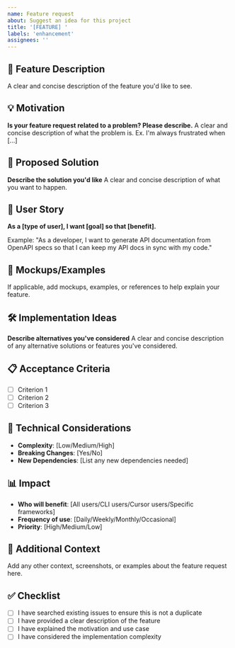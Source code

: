 ```yaml
---
name: Feature request
about: Suggest an idea for this project
title: '[FEATURE] '
labels: 'enhancement'
assignees: ''
---
```


## 🚀 Feature Description

A clear and concise description of the feature you'd like to see.

## 💡 Motivation

**Is your feature request related to a problem? Please describe.**
A clear and concise description of what the problem is. Ex. I'm always frustrated when [...]

## 🎯 Proposed Solution

**Describe the solution you'd like**
A clear and concise description of what you want to happen.

## 🔄 User Story

**As a [type of user], I want [goal] so that [benefit].**

Example: "As a developer, I want to generate API documentation from OpenAPI specs so that I can keep my API docs in sync with my code."

## 🎨 Mockups/Examples

If applicable, add mockups, examples, or references to help explain your feature.

## 🛠️ Implementation Ideas

**Describe alternatives you've considered**
A clear and concise description of any alternative solutions or features you've considered.

## 📋 Acceptance Criteria

- [ ] Criterion 1
- [ ] Criterion 2
- [ ] Criterion 3

## 🔧 Technical Considerations

- **Complexity**: [Low/Medium/High]
- **Breaking Changes**: [Yes/No]
- **New Dependencies**: [List any new dependencies needed]

## 📊 Impact

- **Who will benefit**: [All users/CLI users/Cursor users/Specific frameworks]
- **Frequency of use**: [Daily/Weekly/Monthly/Occasional]
- **Priority**: [High/Medium/Low]

## 🌟 Additional Context

Add any other context, screenshots, or examples about the feature request here.

## ✅ Checklist

- [ ] I have searched existing issues to ensure this is not a duplicate
- [ ] I have provided a clear description of the feature
- [ ] I have explained the motivation and use case
- [ ] I have considered the implementation complexity
